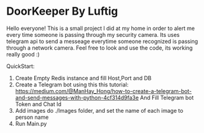 # DoorKeeper By Luftig

Hello everyone!
This is a small project I did at my home in order to alert me every time someone is passing through my security camera.
Its uses telegram api to send a messeage everytime someone recognized is passing through a network camera.
Feel free to look and use the code, its working really good :)

QuickStart:
1. Create Empty Redis instance and fill Host,Port and DB
2. Create a Telegram bot using this this tutorial: https://medium.com/@ManHay_Hong/how-to-create-a-telegram-bot-and-send-messages-with-python-4cf314d9fa3e
   And Fill Telegram bot Token and Chat Id
3. Add images do ./Images folder, and set the name of each image to person name
4. Run Main.py
